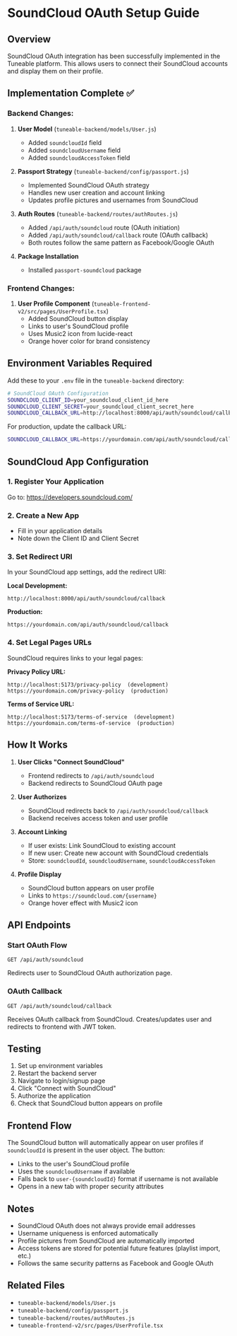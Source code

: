 # SoundCloud OAuth Setup Guide

## Overview
SoundCloud OAuth integration has been successfully implemented in the Tuneable platform. This allows users to connect their SoundCloud accounts and display them on their profile.

## Implementation Complete ✅

### Backend Changes:
1. **User Model** (`tuneable-backend/models/User.js`)
   - Added `soundcloudId` field
   - Added `soundcloudUsername` field
   - Added `soundcloudAccessToken` field

2. **Passport Strategy** (`tuneable-backend/config/passport.js`)
   - Implemented SoundCloud OAuth strategy
   - Handles new user creation and account linking
   - Updates profile pictures and usernames from SoundCloud

3. **Auth Routes** (`tuneable-backend/routes/authRoutes.js`)
   - Added `/api/auth/soundcloud` route (OAuth initiation)
   - Added `/api/auth/soundcloud/callback` route (OAuth callback)
   - Both routes follow the same pattern as Facebook/Google OAuth

4. **Package Installation**
   - Installed `passport-soundcloud` package

### Frontend Changes:
1. **User Profile Component** (`tuneable-frontend-v2/src/pages/UserProfile.tsx`)
   - Added SoundCloud button display
   - Links to user's SoundCloud profile
   - Uses Music2 icon from lucide-react
   - Orange hover color for brand consistency

## Environment Variables Required

Add these to your `.env` file in the `tuneable-backend` directory:

```bash
# SoundCloud OAuth Configuration
SOUNDCLOUD_CLIENT_ID=your_soundcloud_client_id_here
SOUNDCLOUD_CLIENT_SECRET=your_soundcloud_client_secret_here
SOUNDCLOUD_CALLBACK_URL=http://localhost:8000/api/auth/soundcloud/callback
```

For production, update the callback URL:
```bash
SOUNDCLOUD_CALLBACK_URL=https://yourdomain.com/api/auth/soundcloud/callback
```

## SoundCloud App Configuration

### 1. Register Your Application
Go to: https://developers.soundcloud.com/

### 2. Create a New App
- Fill in your application details
- Note down the Client ID and Client Secret

### 3. Set Redirect URI
In your SoundCloud app settings, add the redirect URI:

**Local Development:**
```
http://localhost:8000/api/auth/soundcloud/callback
```

**Production:**
```
https://yourdomain.com/api/auth/soundcloud/callback
```

### 4. Set Legal Pages URLs
SoundCloud requires links to your legal pages:

**Privacy Policy URL:**
```
http://localhost:5173/privacy-policy  (development)
https://yourdomain.com/privacy-policy  (production)
```

**Terms of Service URL:**
```
http://localhost:5173/terms-of-service  (development)
https://yourdomain.com/terms-of-service  (production)
```

## How It Works

1. **User Clicks "Connect SoundCloud"**
   - Frontend redirects to `/api/auth/soundcloud`
   - Backend redirects to SoundCloud OAuth page

2. **User Authorizes**
   - SoundCloud redirects back to `/api/auth/soundcloud/callback`
   - Backend receives access token and user profile

3. **Account Linking**
   - If user exists: Link SoundCloud to existing account
   - If new user: Create new account with SoundCloud credentials
   - Store: `soundcloudId`, `soundcloudUsername`, `soundcloudAccessToken`

4. **Profile Display**
   - SoundCloud button appears on user profile
   - Links to `https://soundcloud.com/{username}`
   - Orange hover effect with Music2 icon

## API Endpoints

### Start OAuth Flow
```
GET /api/auth/soundcloud
```
Redirects user to SoundCloud OAuth authorization page.

### OAuth Callback
```
GET /api/auth/soundcloud/callback
```
Receives OAuth callback from SoundCloud. Creates/updates user and redirects to frontend with JWT token.

## Testing

1. Set up environment variables
2. Restart the backend server
3. Navigate to login/signup page
4. Click "Connect with SoundCloud"
5. Authorize the application
6. Check that SoundCloud button appears on profile

## Frontend Flow

The SoundCloud button will automatically appear on user profiles if `soundcloudId` is present in the user object. The button:
- Links to the user's SoundCloud profile
- Uses the `soundcloudUsername` if available
- Falls back to `user-{soundcloudId}` format if username is not available
- Opens in a new tab with proper security attributes

## Notes

- SoundCloud OAuth does not always provide email addresses
- Username uniqueness is enforced automatically
- Profile pictures from SoundCloud are automatically imported
- Access tokens are stored for potential future features (playlist import, etc.)
- Follows the same security patterns as Facebook and Google OAuth

## Related Files

- `tuneable-backend/models/User.js`
- `tuneable-backend/config/passport.js`
- `tuneable-backend/routes/authRoutes.js`
- `tuneable-frontend-v2/src/pages/UserProfile.tsx`


